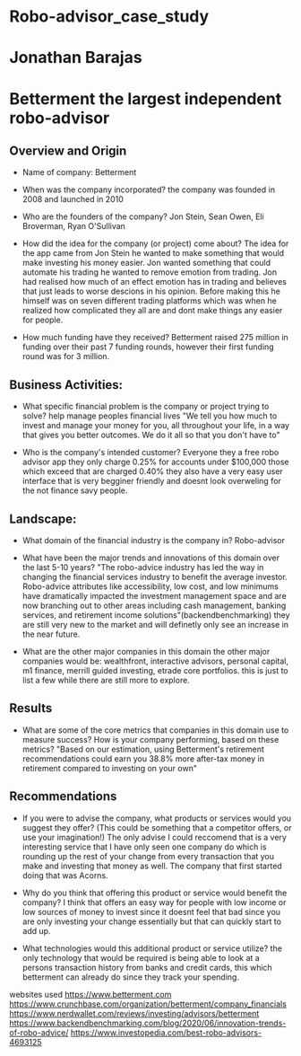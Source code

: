 # Robo-advisor_case_study
# Jonathan Barajas

# Betterment the largest independent robo-advisor

## Overview and Origin

* Name of company:
Betterment

* When was the company incorporated?
the company was founded in 2008 and launched in 2010

* Who are the founders of the company?
Jon Stein, Sean Owen, Eli Broverman, Ryan O'Sullivan

* How did the idea for the company (or project) come about?
The idea for the app came from Jon Stein he wanted to make something that would make investing his money easier. Jon wanted something that could automate his trading he wanted to remove emotion from trading. Jon had realised how much of an effect emotion has in trading and believes that just leads to worse descions in his opinion. Before making this he himself was on seven different trading platforms which was when he realized how complicated they all are and dont make things any easier for people. 

* How much funding have they received?
Betterment raised 275 million in funding over their past 7 funding rounds, however their first funding round was for 3 million.



## Business Activities:
* What specific financial problem is the company or project trying to solve?
help manage peoples financial lives "We tell you how much to invest and manage your money for you, all throughout your life, in a way that gives
 you better outcomes. We do it all so that you don't have to"

* Who is the company's intended customer? Everyone they a free robo advisor app they only charge 0.25% for accounts under $100,000 those which exceed that are charged 0.40%
they also have a very easy user interface that is very begginer friendly and doesnt look overweling for the not finance savy people.

## Landscape:

* What domain of the financial industry is the company in? Robo-advisor

* What have been the major trends and innovations of this domain over the last 5-10 years?
"The robo-advice industry has led the way in changing the financial services industry to benefit the average investor. Robo-advice attributes like accessibility, low cost,
 and low minimums have dramatically impacted the investment management space and are now branching out to other areas including cash management, banking services,
 and retirement income solutions"(backendbenchmarking) they are still very new to the market and will definetly only see an increase in the near future.


* What are the other major companies in this domain
the other major companies would be: wealthfront, interactive advisors, personal capital, m1 finance, merrill guided investing, etrade core portfolios. this is 
just to list a few while there are still more to explore.

## Results

* What are some of the core metrics that companies in this domain use to measure success? How is your company performing, based on these metrics?
"Based on our estimation, using Betterment's retirement recommendations could earn you 38.8% more after-tax money in retirement compared to investing on your own"


## Recommendations

* If you were to advise the company, what products or services would you suggest they offer? (This could be something that a competitor offers, or use your imagination!)
The only advise I could reccomend that is a very interesting service that I have only seen one company do which is rounding up the rest of your change from every transaction 
that you make and investing that money as well. The company that first started doing that was Acorns.

* Why do you think that offering this product or service would benefit the company?
I think that offers an easy way for people with low income or low sources of money to invest since it doesnt feel that bad since you are only investing your change essentially
but that can quickly start to add up.

* What technologies would this additional product or service utilize?
the only technology that would be required is being able to look at a persons transaction history from banks and credit cards, this which betterment can already do since they 
track your spending.






websites used
https://www.betterment.com
https://www.crunchbase.com/organization/betterment/company_financials
https://www.nerdwallet.com/reviews/investing/advisors/betterment
https://www.backendbenchmarking.com/blog/2020/06/innovation-trends-of-robo-advice/
https://www.investopedia.com/best-robo-advisors-4693125

